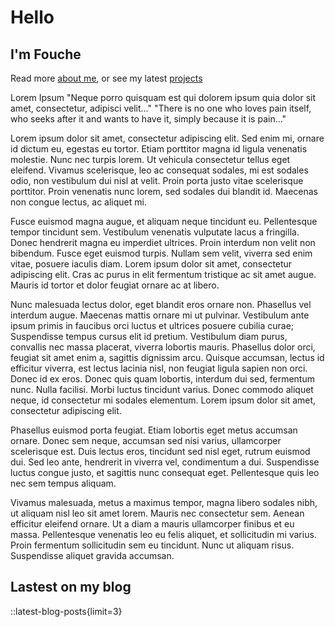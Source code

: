 # Hello

## I'm Fouche

Read more [about me](/about), or see my latest [projects](/projects)

Lorem Ipsum
"Neque porro quisquam est qui dolorem ipsum quia dolor sit amet, consectetur, adipisci velit..."
"There is no one who loves pain itself, who seeks after it and wants to have it, simply because it is pain..."

Lorem ipsum dolor sit amet, consectetur adipiscing elit. Sed enim mi, ornare id dictum eu, egestas eu tortor. Etiam porttitor magna id ligula venenatis molestie. Nunc nec turpis lorem. Ut vehicula consectetur tellus eget eleifend. Vivamus scelerisque, leo ac consequat sodales, mi est sodales odio, non vestibulum dui nisl at velit. Proin porta justo vitae scelerisque porttitor. Proin venenatis nunc lorem, sed sodales dui blandit id. Maecenas non congue lectus, ac aliquet mi.

Fusce euismod magna augue, et aliquam neque tincidunt eu. Pellentesque tempor tincidunt sem. Vestibulum venenatis vulputate lacus a fringilla. Donec hendrerit magna eu imperdiet ultrices. Proin interdum non velit non bibendum. Fusce eget euismod turpis. Nullam sem velit, viverra sed enim vitae, posuere iaculis diam. Lorem ipsum dolor sit amet, consectetur adipiscing elit. Cras ac purus in elit fermentum tristique ac sit amet augue. Mauris id tortor et dolor feugiat ornare ac at libero.

Nunc malesuada lectus dolor, eget blandit eros ornare non. Phasellus vel interdum augue. Maecenas mattis ornare mi ut pulvinar. Vestibulum ante ipsum primis in faucibus orci luctus et ultrices posuere cubilia curae; Suspendisse tempus cursus elit id pretium. Vestibulum diam purus, convallis nec massa placerat, viverra lobortis mauris. Phasellus dolor orci, feugiat sit amet enim a, sagittis dignissim arcu. Quisque accumsan, lectus id efficitur viverra, est lectus lacinia nisl, non feugiat ligula sapien non orci. Donec id ex eros. Donec quis quam lobortis, interdum dui sed, fermentum nunc. Nulla facilisi. Morbi luctus tincidunt varius. Donec commodo aliquet neque, id consectetur mi sodales elementum. Lorem ipsum dolor sit amet, consectetur adipiscing elit.

Phasellus euismod porta feugiat. Etiam lobortis eget metus accumsan ornare. Donec sem neque, accumsan sed nisi varius, ullamcorper scelerisque est. Duis lectus eros, tincidunt sed nisl eget, rutrum euismod dui. Sed leo ante, hendrerit in viverra vel, condimentum a dui. Suspendisse luctus congue justo, et sagittis nunc consequat eget. Pellentesque quis leo nec sem tempus aliquam.

Vivamus malesuada, metus a maximus tempor, magna libero sodales nibh, ut aliquam nisl leo sit amet lorem. Mauris nec consectetur sem. Aenean efficitur eleifend ornare. Ut a diam a mauris ullamcorper finibus et eu massa. Pellentesque venenatis leo eu felis aliquet, et sollicitudin mi varius. Proin fermentum sollicitudin sem eu tincidunt. Nunc ut aliquam risus. Suspendisse aliquet gravida accumsan. 

## Lastest on my blog

::latest-blog-posts{limit=3}
